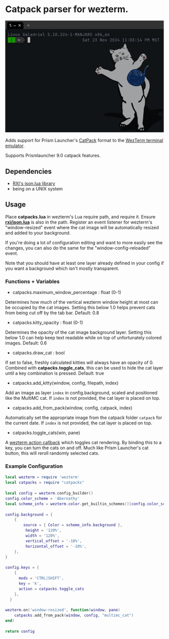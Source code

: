 # Catpack parser for wezterm.

![Example Screenshot](example.png)

Adds support for Prism Launcher's [CatPack](https://prismlauncher.org/wiki/getting-started/catpacks/) format to the [WezTerm terminal emulator](https://wezfurlong.org/wezterm/index.html).

Supports Prismlauncher 9.0 catpack features.

## Dependencies
- [RXI's json.lua library](https://github.com/rxi/json.lua)
- being on a UNIX system

## Usage

Place **catpacks.lua** in wezterm's Lua require path, and require it. Ensure **[rxi/json.lua](https://github.com/rxi/json.lua)** is also in the path. Register an event listener for wezterm's "window-resized" event where the cat image will be automatically resized and added to your background.

If you're doing a lot of configuration editing and want to more easily see the changes, you can also do the same for the "window-config-reloaded" event.

Note that you should have at least one layer already defined in your config if you want a background which isn't mostly transparent.

### Functions + Variables
- catpacks.maximum_window_percentage : float (0-1)

Determines how much of the vertical wezterm window height at most can be occupied by the cat images. Setting this below 1.0 helps prevent cats from being cut off by the tab bar. Default: 0.8

- catpacks.kitty_opacity : float (0-1)

Determines the opacity of the cat image background layer. Setting this below 1.0 can help keep text readable while on top of unfortunately colored images. Default: 0.6

- catpacks.draw_cat : bool

If set to false, freshly calculated kitties will always have an opacity of 0. Combined with **catpacks.toggle_cats**, this can be used to hide the cat layer until a key combination is pressed. Default: true

- catpacks.add_kitty(window, config, filepath, index)

Add an image as layer `index` in config.background, scaled and positioned like the MultiMC cat.
If `index` is not provided, the cat layer is placed on top.

- catpacks.add_from_pack(window, config, catpack, index)

Automatically set the appropriate image from the catpack folder `catpack` for the current date.
If `index` is not provided, the cat layer is placed on top.

- catpacks.toggle_cats(win, pane)

A [wezterm action callback](https://wezfurlong.org/wezterm/config/lua/wezterm/action_callback.html) which toggles cat rendering. By binding this to a key, you can turn the cats on and off. Much like Prism Launcher's cat button, this will reroll randomly selected cats.

### Example Configuration
```lua
local wezterm = require 'wezterm'
local catpacks = require "catpacks"

local config = wezterm.config_builder()
config.color_scheme = 'Abernathy'
local scheme_info = wezterm.color.get_builtin_schemes()[config.color_scheme]

config.background = {
    {
        source = { Color = scheme_info.background },
         height = '120%',
         width = '120%',
         vertical_offset = '-10%',
         horizontal_offset = '-10%',
    },
}

config.keys = {
    {
      mods = 'CTRL|SHIFT',
      key = 'k',
      action = catpacks.toggle_cats
    },
  }

wezterm.on('window-resized', function(window, pane)
	catpacks.add_from_pack(window, config, "multimc_cat")
end)

return config
```
